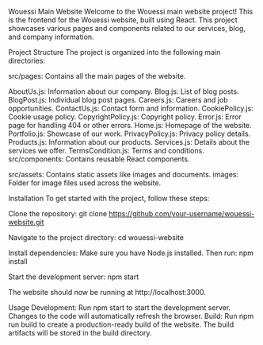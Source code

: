 Wouessi Main Website
Welcome to the Wouessi main website project! This is the frontend for the Wouessi website, built using React. This project showcases various pages and components related to our services, blog, and company information.

Project Structure
The project is organized into the following main directories:

src/pages: Contains all the main pages of the website.

AboutUs.js: Information about our company.
Blog.js: List of blog posts.
BlogPost.js: Individual blog post pages.
Careers.js: Careers and job opportunities.
ContactUs.js: Contact form and information.
CookiePolicy.js: Cookie usage policy.
CopyrightPolicy.js: Copyright policy.
Error.js: Error page for handling 404 or other errors.
Home.js: Homepage of the website.
Portfolio.js: Showcase of our work.
PrivacyPolicy.js: Privacy policy details.
Products.js: Information about our products.
Services.js: Details about the services we offer.
TermsCondition.js: Terms and conditions.
src/components: Contains reusable React components.

src/assets: Contains static assets like images and documents.
images: Folder for image files used across the website.

Installation
To get started with the project, follow these steps:

Clone the repository:
git clone https://github.com/your-username/wouessi-website.git

Navigate to the project directory:
cd wouessi-website

Install dependencies:
Make sure you have Node.js installed. Then run:
npm install

Start the development server:
npm start

The website should now be running at http://localhost:3000.

Usage
Development: Run npm start to start the development server. Changes to the code will automatically refresh the browser.
Build: Run npm run build to create a production-ready build of the website. The build artifacts will be stored in the build directory.
